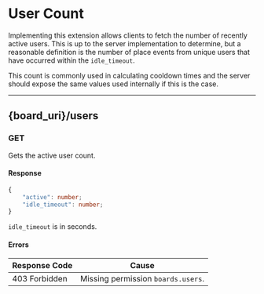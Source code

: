 User Count
==========
Implementing this extension allows clients to fetch the number of recently active users.
This is up to the server implementation to determine, but a reasonable definition is the number of place events from unique users that have occurred within the `idle_timeout`.

This count is commonly used in calculating cooldown times and the server should expose the same values used internally if this is the case.

--------------------------------------------------------------------------------

## {board_uri}/users
### GET
Gets the active user count.
#### Response
```typescript
{
	"active": number;
	"idle_timeout": number;
}
```
`idle_timeout` is in seconds.
#### Errors
| Response Code | Cause                              |
|---------------|------------------------------------|
| 403 Forbidden | Missing permission `boards.users`. |